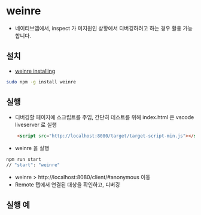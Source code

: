 # weinre
- 네이티브앱에서, inspect 가 미지원인 상황에서 디버깅하려고 하는 경우 활용 가능합니다.

## 설치
- [weinre installing](https://people.apache.org/~pmuellr/weinre/docs/latest/Installing.html)
```bash
sudo npm -g install weinre
```

## 실행
- 디버깅할 페이지에 스크립트를 주입, 간단히 테스트를 위해 index.html 은 vscode liveserver 로 실행
```html
    <script src="http://localhost:8080/target/target-script-min.js"></script>
```

- weinre 을 실행
```bash
npm run start
// "start": "weinre"
```

- weinre > http://localhost:8080/client/#anonymous 이동
- Remote 탭에서 연결된 대상을 확인하고, 디버깅

## 실행 예
